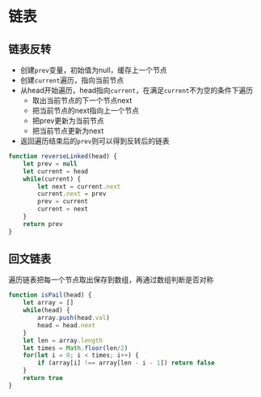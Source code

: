 # 链表

## 链表反转
- 创建`prev`变量，初始值为null，缓存上一个节点
- 创建`current`遍历，指向当前节点
- 从head开始遍历，head指向`current`，在满足`current`不为空的条件下遍历
    - 取出当前节点的下一个节点next
    - 把当前节点的next指向上一个节点
    - 把prev更新为当前节点
    - 把当前节点更新为next
- 返回遍历结束后的`prev`则可以得到反转后的链表

```javascript
function reverseLinked(head) {
    let prev = null
    let current = head
    while(current) {
        let next = current.next
        current.next = prev
        prev = current
        current = next
    }
    return prev
}
```

## 回文链表
遍历链表把每一个节点取出保存到数组，再通过数组判断是否对称
```javascript
function isPail(head) {
    let array = []
    while(head) {
        array.push(head.val)
        head = head.next
    }
    let len = array.length
    let times = Math.floor(len/2)
    for(let i = 0; i < times; i++) {
        if (array[i] !== array[len - i - 1]) return false
    }
    return true
}
```
